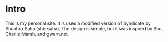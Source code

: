 Intro
=====
This is my personal site.  It is uses a modified version of Syndicate by
Shubhro Saha (shbrsaha).  The design is simple, but it was inspired by Shu,
Charlie Marsh, and gwern.net.
